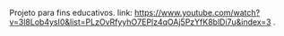 Projeto para fins educativos.
link: https://www.youtube.com/watch?v=3l8Lob4ysI0&list=PLzOvRfyyhO7EPlz4qOAj5PzYfK8blDi7u&index=3 .
